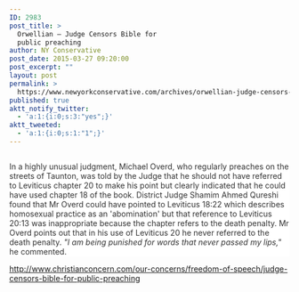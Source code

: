 ```yaml
---
ID: 2983
post_title: >
  Orwellian – Judge Censors Bible for
  public preaching
author: NY Conservative
post_date: 2015-03-27 09:20:00
post_excerpt: ""
layout: post
permalink: >
  https://www.newyorkconservative.com/archives/orwellian-judge-censors-bible-for-public-preaching/
published: true
aktt_notify_twitter:
  - 'a:1:{i:0;s:3:"yes";}'
aktt_tweeted:
  - 'a:1:{i:0;s:1:"1";}'
---
```

<p><img src="http://www.newyorkconservative.com/wp-content/uploads/2015/03/032715_1319_OrwellianJu1.png" alt="" />
	</p><p style="background: white"><span style="color:#333333">In a highly unusual judgment, Michael Overd, who regularly preaches on the streets of Taunton, was told by the Judge that he should not have referred to Leviticus chapter 20 to make his point but clearly indicated that he could have used chapter 18 of the book. District Judge Shamim Ahmed Qureshi found that Mr Overd could have pointed to Leviticus 18:22 which describes homosexual practice as an 'abomination' but that reference to Leviticus 20:13 was inappropriate because the chapter refers to the death penalty. Mr Overd points out that in his use of Leviticus 20 he never referred to the death penalty. <em>"I am being punished for words that never passed my lips,"</em> he commented.
</span></p><p><a href="http://www.christianconcern.com/our-concerns/freedom-of-speech/judge-censors-bible-for-public-preaching">http://www.christianconcern.com/our-concerns/freedom-of-speech/judge-censors-bible-for-public-preaching</a>
	</p>